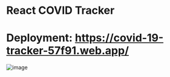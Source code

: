 # React COVID Tracker

# Deployment: https://covid-19-tracker-57f91.web.app/

![image](https://user-images.githubusercontent.com/62508572/113505787-ac976700-955e-11eb-9a3d-6ef228070da3.png)
